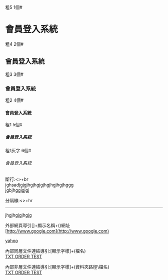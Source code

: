 粗5 1個#<br>
# 會員登入系統
粗4 2個#<br>
## 會員登入系統
粗3 3個#<br>
### 會員登入系統
粗2 4個#<br>
#### 會員登入系統
粗1 5個#<br>
##### 會員登入系統
粗1灰字 6個#<br>
###### 會員登入系統

斷行:<>+br<br>
jghsadjgjgjhgjhgjgjhgjhgjhgjhggg<br>
jgbjhggjgjgj

分隔線:<>+hr<br>
<hr>

jhgjhgjgjhgjg<br>

外部網頁導引[]+顯示名稱+()網址<br>
[http://www.google.com](http://www.google.com)

[yahoo](http://tw.yahoo.com)

內部同層文件連結導引:[顯示字樣]+(檔名)<br>
[TXT ORDER TEST](Order.txt)

內部非層文件連結導引:[顯示字樣]+(資料夾路徑\檔名)<br>
[TXT ORDER TEST](Order.txt)

